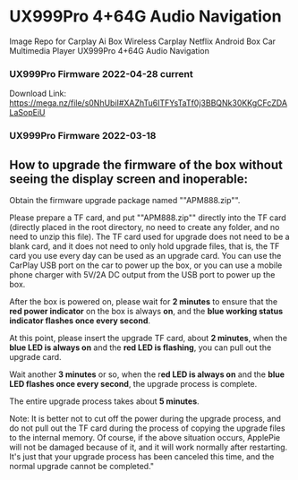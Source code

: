 # UX999Pro 4+64G Audio Navigation
Image Repo for Carplay Ai Box Wireless Carplay Netflix Android Box Car Multimedia Player UX999Pro 4+64G Audio Navigation

### UX999Pro Firmware 2022-04-28 current
Download Link: https://mega.nz/file/s0NhUbiI#XAZhTu6ITFYsTaTf0j3BBQNk30KKgCFcZDALaSopEiU

### UX999Pro Firmware 2022-03-18

## How to upgrade the firmware of the box without seeing the display screen and inoperable:

Obtain the firmware upgrade package named ""APM888.zip"".

Please prepare a TF card, and put ""APM888.zip"" directly into the TF card (directly placed in the root directory, no need to create any folder, and no need to unzip this file). The TF card used for upgrade does not need to be a blank card, and it does not need to only hold upgrade files, that is, the TF card you use every day can be used as an upgrade card.
You can use the CarPlay USB port on the car to power up the box, or you can use a mobile phone charger with 5V/2A DC output from the USB port to power up the box.

After the box is powered on, please wait for **2 minutes** to ensure that the **red power indicator** on the box is always **on**, and the **blue working status indicator flashes once every second**.

At this point, please insert the upgrade TF card, about **2 minutes**, when the **blue LED is always on** and the **red LED is flashing**, you can pull out the upgrade card.

Wait another **3 minutes** or so, when the r**ed LED is always on** and the **blue LED flashes once every second**, the upgrade process is complete.

The entire upgrade process takes about **5 minutes**.

Note: It is better not to cut off the power during the upgrade process, and do not pull out the TF card during the process of copying the upgrade files to the internal memory. Of course, if the above situation occurs, ApplePie will not be damaged because of it, and it will work normally after restarting. It's just that your upgrade process has been canceled this time, and the normal upgrade cannot be completed."
